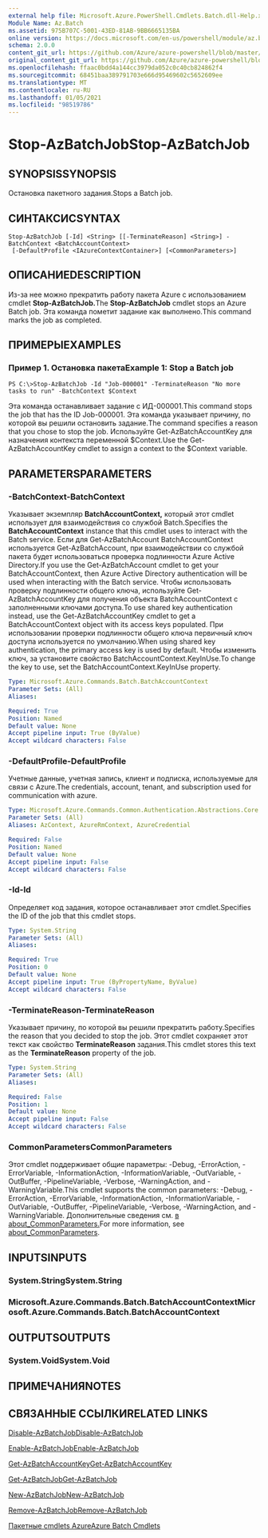 ```yaml
---
external help file: Microsoft.Azure.PowerShell.Cmdlets.Batch.dll-Help.xml
Module Name: Az.Batch
ms.assetid: 975B707C-5001-43ED-81AB-9BB6665135BA
online version: https://docs.microsoft.com/en-us/powershell/module/az.batch/stop-azbatchjob
schema: 2.0.0
content_git_url: https://github.com/Azure/azure-powershell/blob/master/src/Batch/Batch/help/Stop-AzBatchJob.md
original_content_git_url: https://github.com/Azure/azure-powershell/blob/master/src/Batch/Batch/help/Stop-AzBatchJob.md
ms.openlocfilehash: ffaac0bdd4a144cc3979da052c0c40cb824862f4
ms.sourcegitcommit: 68451baa389791703e666d95469602c5652609ee
ms.translationtype: MT
ms.contentlocale: ru-RU
ms.lasthandoff: 01/05/2021
ms.locfileid: "98519786"
---
```

# <span data-ttu-id="cdfdf-101">Stop-AzBatchJob</span><span class="sxs-lookup"><span data-stu-id="cdfdf-101">Stop-AzBatchJob</span></span>

## <span data-ttu-id="cdfdf-102">SYNOPSIS</span><span class="sxs-lookup"><span data-stu-id="cdfdf-102">SYNOPSIS</span></span>
<span data-ttu-id="cdfdf-103">Остановка пакетного задания.</span><span class="sxs-lookup"><span data-stu-id="cdfdf-103">Stops a Batch job.</span></span>

## <span data-ttu-id="cdfdf-104">СИНТАКСИС</span><span class="sxs-lookup"><span data-stu-id="cdfdf-104">SYNTAX</span></span>

```
Stop-AzBatchJob [-Id] <String> [[-TerminateReason] <String>] -BatchContext <BatchAccountContext>
 [-DefaultProfile <IAzureContextContainer>] [<CommonParameters>]
```

## <span data-ttu-id="cdfdf-105">ОПИСАНИЕ</span><span class="sxs-lookup"><span data-stu-id="cdfdf-105">DESCRIPTION</span></span>
<span data-ttu-id="cdfdf-106">Из-за нее можно прекратить работу пакета Azure с использованием cmdlet **Stop-AzBatchJob.**</span><span class="sxs-lookup"><span data-stu-id="cdfdf-106">The **Stop-AzBatchJob** cmdlet stops an Azure Batch job.</span></span>
<span data-ttu-id="cdfdf-107">Эта команда пометит задание как выполнено.</span><span class="sxs-lookup"><span data-stu-id="cdfdf-107">This command marks the job as completed.</span></span>

## <span data-ttu-id="cdfdf-108">ПРИМЕРЫ</span><span class="sxs-lookup"><span data-stu-id="cdfdf-108">EXAMPLES</span></span>

### <span data-ttu-id="cdfdf-109">Пример 1. Остановка пакета</span><span class="sxs-lookup"><span data-stu-id="cdfdf-109">Example 1: Stop a Batch job</span></span>
```
PS C:\>Stop-AzBatchJob -Id "Job-000001" -TerminateReason "No more tasks to run" -BatchContext $Context
```

<span data-ttu-id="cdfdf-110">Эта команда останавливает задание с ИД-000001.</span><span class="sxs-lookup"><span data-stu-id="cdfdf-110">This command stops the job that has the ID Job-000001.</span></span>
<span data-ttu-id="cdfdf-111">Эта команда указывает причину, по которой вы решили остановить задание.</span><span class="sxs-lookup"><span data-stu-id="cdfdf-111">The command specifies a reason that you chose to stop the job.</span></span>
<span data-ttu-id="cdfdf-112">Используйте Get-AzBatchAccountKey для назначения контекста переменной $Context.</span><span class="sxs-lookup"><span data-stu-id="cdfdf-112">Use the Get-AzBatchAccountKey cmdlet to assign a context to the $Context variable.</span></span>

## <span data-ttu-id="cdfdf-113">PARAMETERS</span><span class="sxs-lookup"><span data-stu-id="cdfdf-113">PARAMETERS</span></span>

### <span data-ttu-id="cdfdf-114">-BatchContext</span><span class="sxs-lookup"><span data-stu-id="cdfdf-114">-BatchContext</span></span>
<span data-ttu-id="cdfdf-115">Указывает экземпляр **BatchAccountContext,** который этот cmdlet использует для взаимодействия со службой Batch.</span><span class="sxs-lookup"><span data-stu-id="cdfdf-115">Specifies the **BatchAccountContext** instance that this cmdlet uses to interact with the Batch service.</span></span>
<span data-ttu-id="cdfdf-116">Если для Get-AzBatchAccount BatchAccountContext используется Get-AzBatchAccount, при взаимодействии со службой пакета будет использоваться проверка подлинности Azure Active Directory.</span><span class="sxs-lookup"><span data-stu-id="cdfdf-116">If you use the Get-AzBatchAccount cmdlet to get your BatchAccountContext, then Azure Active Directory authentication will be used when interacting with the Batch service.</span></span> <span data-ttu-id="cdfdf-117">Чтобы использовать проверку подлинности общего ключа, используйте Get-AzBatchAccountKey для получения объекта BatchAccountContext с заполненными ключами доступа.</span><span class="sxs-lookup"><span data-stu-id="cdfdf-117">To use shared key authentication instead, use the Get-AzBatchAccountKey cmdlet to get a BatchAccountContext object with its access keys populated.</span></span> <span data-ttu-id="cdfdf-118">При использовании проверки подлинности общего ключа первичный ключ доступа используется по умолчанию.</span><span class="sxs-lookup"><span data-stu-id="cdfdf-118">When using shared key authentication, the primary access key is used by default.</span></span> <span data-ttu-id="cdfdf-119">Чтобы изменить ключ, за установите свойство BatchAccountContext.KeyInUse.</span><span class="sxs-lookup"><span data-stu-id="cdfdf-119">To change the key to use, set the BatchAccountContext.KeyInUse property.</span></span>

```yaml
Type: Microsoft.Azure.Commands.Batch.BatchAccountContext
Parameter Sets: (All)
Aliases:

Required: True
Position: Named
Default value: None
Accept pipeline input: True (ByValue)
Accept wildcard characters: False
```

### <span data-ttu-id="cdfdf-120">-DefaultProfile</span><span class="sxs-lookup"><span data-stu-id="cdfdf-120">-DefaultProfile</span></span>
<span data-ttu-id="cdfdf-121">Учетные данные, учетная запись, клиент и подписка, используемые для связи с Azure.</span><span class="sxs-lookup"><span data-stu-id="cdfdf-121">The credentials, account, tenant, and subscription used for communication with azure.</span></span>

```yaml
Type: Microsoft.Azure.Commands.Common.Authentication.Abstractions.Core.IAzureContextContainer
Parameter Sets: (All)
Aliases: AzContext, AzureRmContext, AzureCredential

Required: False
Position: Named
Default value: None
Accept pipeline input: False
Accept wildcard characters: False
```

### <span data-ttu-id="cdfdf-122">-Id</span><span class="sxs-lookup"><span data-stu-id="cdfdf-122">-Id</span></span>
<span data-ttu-id="cdfdf-123">Определяет код задания, которое останавливает этот cmdlet.</span><span class="sxs-lookup"><span data-stu-id="cdfdf-123">Specifies the ID of the job that this cmdlet stops.</span></span>

```yaml
Type: System.String
Parameter Sets: (All)
Aliases:

Required: True
Position: 0
Default value: None
Accept pipeline input: True (ByPropertyName, ByValue)
Accept wildcard characters: False
```

### <span data-ttu-id="cdfdf-124">-TerminateReason</span><span class="sxs-lookup"><span data-stu-id="cdfdf-124">-TerminateReason</span></span>
<span data-ttu-id="cdfdf-125">Указывает причину, по которой вы решили прекратить работу.</span><span class="sxs-lookup"><span data-stu-id="cdfdf-125">Specifies the reason that you decided to stop the job.</span></span>
<span data-ttu-id="cdfdf-126">Этот cmdlet сохраняет этот текст как свойство **TerminateReason** задания.</span><span class="sxs-lookup"><span data-stu-id="cdfdf-126">This cmdlet stores this text as the **TerminateReason** property of the job.</span></span>

```yaml
Type: System.String
Parameter Sets: (All)
Aliases:

Required: False
Position: 1
Default value: None
Accept pipeline input: False
Accept wildcard characters: False
```

### <span data-ttu-id="cdfdf-127">CommonParameters</span><span class="sxs-lookup"><span data-stu-id="cdfdf-127">CommonParameters</span></span>
<span data-ttu-id="cdfdf-128">Этот cmdlet поддерживает общие параметры: -Debug, -ErrorAction, -ErrorVariable, -InformationAction, -InformationVariable, -OutVariable, -OutBuffer, -PipelineVariable, -Verbose, -WarningAction, and -WarningVariable.</span><span class="sxs-lookup"><span data-stu-id="cdfdf-128">This cmdlet supports the common parameters: -Debug, -ErrorAction, -ErrorVariable, -InformationAction, -InformationVariable, -OutVariable, -OutBuffer, -PipelineVariable, -Verbose, -WarningAction, and -WarningVariable.</span></span> <span data-ttu-id="cdfdf-129">Дополнительные сведения см. [в about_CommonParameters.](http://go.microsoft.com/fwlink/?LinkID=113216)</span><span class="sxs-lookup"><span data-stu-id="cdfdf-129">For more information, see [about_CommonParameters](http://go.microsoft.com/fwlink/?LinkID=113216).</span></span>

## <span data-ttu-id="cdfdf-130">INPUTS</span><span class="sxs-lookup"><span data-stu-id="cdfdf-130">INPUTS</span></span>

### <span data-ttu-id="cdfdf-131">System.String</span><span class="sxs-lookup"><span data-stu-id="cdfdf-131">System.String</span></span>

### <span data-ttu-id="cdfdf-132">Microsoft.Azure.Commands.Batch.BatchAccountContext</span><span class="sxs-lookup"><span data-stu-id="cdfdf-132">Microsoft.Azure.Commands.Batch.BatchAccountContext</span></span>

## <span data-ttu-id="cdfdf-133">OUTPUTS</span><span class="sxs-lookup"><span data-stu-id="cdfdf-133">OUTPUTS</span></span>

### <span data-ttu-id="cdfdf-134">System.Void</span><span class="sxs-lookup"><span data-stu-id="cdfdf-134">System.Void</span></span>

## <span data-ttu-id="cdfdf-135">ПРИМЕЧАНИЯ</span><span class="sxs-lookup"><span data-stu-id="cdfdf-135">NOTES</span></span>

## <span data-ttu-id="cdfdf-136">СВЯЗАННЫЕ ССЫЛКИ</span><span class="sxs-lookup"><span data-stu-id="cdfdf-136">RELATED LINKS</span></span>

[<span data-ttu-id="cdfdf-137">Disable-AzBatchJob</span><span class="sxs-lookup"><span data-stu-id="cdfdf-137">Disable-AzBatchJob</span></span>](./Disable-AzBatchJob.md)

[<span data-ttu-id="cdfdf-138">Enable-AzBatchJob</span><span class="sxs-lookup"><span data-stu-id="cdfdf-138">Enable-AzBatchJob</span></span>](./Enable-AzBatchJob.md)

[<span data-ttu-id="cdfdf-139">Get-AzBatchAccountKey</span><span class="sxs-lookup"><span data-stu-id="cdfdf-139">Get-AzBatchAccountKey</span></span>](./Get-AzBatchAccountKey.md)

[<span data-ttu-id="cdfdf-140">Get-AzBatchJob</span><span class="sxs-lookup"><span data-stu-id="cdfdf-140">Get-AzBatchJob</span></span>](./Get-AzBatchJob.md)

[<span data-ttu-id="cdfdf-141">New-AzBatchJob</span><span class="sxs-lookup"><span data-stu-id="cdfdf-141">New-AzBatchJob</span></span>](./New-AzBatchJob.md)

[<span data-ttu-id="cdfdf-142">Remove-AzBatchJob</span><span class="sxs-lookup"><span data-stu-id="cdfdf-142">Remove-AzBatchJob</span></span>](./Remove-AzBatchJob.md)

[<span data-ttu-id="cdfdf-143">Пакетные cmdlets Azure</span><span class="sxs-lookup"><span data-stu-id="cdfdf-143">Azure Batch Cmdlets</span></span>](/powershell/module/Az.Batch/)
